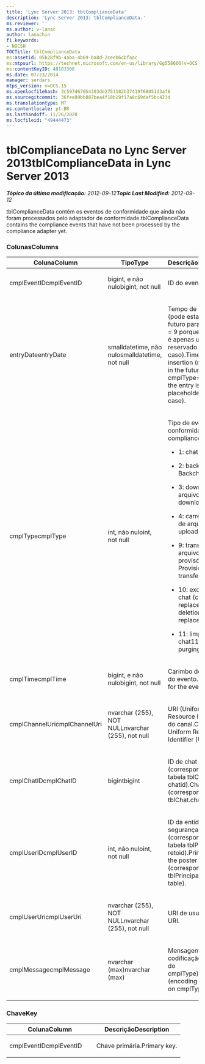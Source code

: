 ```yaml
---
title: 'Lync Server 2013: tblComplianceData'
description: 'Lync Server 2013: tblComplianceData.'
ms.reviewer: ''
ms.author: v-lanac
author: lanachin
f1.keywords:
- NOCSH
TOCTitle: tblComplianceData
ms:assetid: 05b28f9b-4aba-4b69-ba8d-2ceeb6cbfaac
ms:mtpsurl: https://technet.microsoft.com/en-us/library/Gg558606(v=OCS.15)
ms:contentKeyID: 48183308
ms.date: 07/23/2014
manager: serdars
mtps_version: v=OCS.15
ms.openlocfilehash: 3c597d67054303de2753182b37419f68051d3af8
ms.sourcegitcommit: 36fee89bb887bea4f18b19f17a8c69daf5bc423d
ms.translationtype: MT
ms.contentlocale: pt-BR
ms.lasthandoff: 11/26/2020
ms.locfileid: "49444473"
---
```

# <a name="tblcompliancedata-in-lync-server-2013"></a><span data-ttu-id="d16c9-103">tblComplianceData no Lync Server 2013</span><span class="sxs-lookup"><span data-stu-id="d16c9-103">tblComplianceData in Lync Server 2013</span></span>

<div data-xmlns="http://www.w3.org/1999/xhtml">

<div class="topic" data-xmlns="http://www.w3.org/1999/xhtml" data-msxsl="urn:schemas-microsoft-com:xslt" data-cs="https://msdn.microsoft.com/">

<div data-asp="https://msdn2.microsoft.com/asp">



</div>

<div id="mainSection">

<div id="mainBody"><span data-ttu-id="d16c9-104">

<span> </span></span><span class="sxs-lookup"><span data-stu-id="d16c9-104">

<span> </span></span></span>

<span data-ttu-id="d16c9-105">_**Tópico da última modificação:** 2012-09-12_</span><span class="sxs-lookup"><span data-stu-id="d16c9-105">_**Topic Last Modified:** 2012-09-12_</span></span>

<span data-ttu-id="d16c9-106">tblComplianceData contém os eventos de conformidade que ainda não foram processados pelo adaptador de conformidade.</span><span class="sxs-lookup"><span data-stu-id="d16c9-106">tblComplianceData contains the compliance events that have not been processed by the compliance adapter yet.</span></span>

### <a name="columns"></a><span data-ttu-id="d16c9-107">Colunas</span><span class="sxs-lookup"><span data-stu-id="d16c9-107">Columns</span></span>

<table>
<colgroup>
<col style="width: 33%" />
<col style="width: 33%" />
<col style="width: 33%" />
</colgroup>
<thead>
<tr class="header">
<th><span data-ttu-id="d16c9-108">Coluna</span><span class="sxs-lookup"><span data-stu-id="d16c9-108">Column</span></span></th>
<th><span data-ttu-id="d16c9-109">Tipo</span><span class="sxs-lookup"><span data-stu-id="d16c9-109">Type</span></span></th>
<th><span data-ttu-id="d16c9-110">Descrição</span><span class="sxs-lookup"><span data-stu-id="d16c9-110">Description</span></span></th>
</tr>
</thead>
<tbody>
<tr class="odd">
<td><p><span data-ttu-id="d16c9-111">cmplEventID</span><span class="sxs-lookup"><span data-stu-id="d16c9-111">cmplEventID</span></span></p></td>
<td><p><span data-ttu-id="d16c9-112">bigint, e não nulo</span><span class="sxs-lookup"><span data-stu-id="d16c9-112">bigint, not null</span></span></p></td>
<td><p><span data-ttu-id="d16c9-113">ID do evento.</span><span class="sxs-lookup"><span data-stu-id="d16c9-113">Event ID.</span></span></p></td>
</tr>
<tr class="even">
<td><p><span data-ttu-id="d16c9-114">entryDate</span><span class="sxs-lookup"><span data-stu-id="d16c9-114">entryDate</span></span></p></td>
<td><p><span data-ttu-id="d16c9-115">smalldatetime, não nulo</span><span class="sxs-lookup"><span data-stu-id="d16c9-115">smalldatetime, not null</span></span></p></td>
<td><p><span data-ttu-id="d16c9-116">Tempo de inserção (pode estar muito no futuro para cmplType = 9 porque a entrada é apenas um espaço reservado nesse caso).</span><span class="sxs-lookup"><span data-stu-id="d16c9-116">Time of insertion (may be far in the future for cmplType=9 because the entry is just a placeholder in that case).</span></span></p></td>
</tr>
<tr class="odd">
<td><p><span data-ttu-id="d16c9-117">cmplType</span><span class="sxs-lookup"><span data-stu-id="d16c9-117">cmplType</span></span></p></td>
<td><p><span data-ttu-id="d16c9-118">int, não nulo</span><span class="sxs-lookup"><span data-stu-id="d16c9-118">int, not null</span></span></p></td>
<td><p><span data-ttu-id="d16c9-119">Tipo de evento de conformidade:</span><span class="sxs-lookup"><span data-stu-id="d16c9-119">Type of compliance event:</span></span></p>
<ul>
<li><p><span data-ttu-id="d16c9-120">1: chat</span><span class="sxs-lookup"><span data-stu-id="d16c9-120">1: Chat</span></span></p></li>
<li><p><span data-ttu-id="d16c9-121">2: backchat</span><span class="sxs-lookup"><span data-stu-id="d16c9-121">2: Backchat</span></span></p></li>
<li><p><span data-ttu-id="d16c9-122">3: download de arquivo</span><span class="sxs-lookup"><span data-stu-id="d16c9-122">3: File download</span></span></p></li>
<li><p><span data-ttu-id="d16c9-123">4: carregamento de arquivo</span><span class="sxs-lookup"><span data-stu-id="d16c9-123">4: File upload</span></span></p></li>
<li><p><span data-ttu-id="d16c9-124">9: transferência de arquivo provisório</span><span class="sxs-lookup"><span data-stu-id="d16c9-124">9: Provisional file transfer</span></span></p></li>
<li><p><span data-ttu-id="d16c9-125">10: exclusão de chat (com replace)</span><span class="sxs-lookup"><span data-stu-id="d16c9-125">10: Chat deletion (with replace)</span></span></p></li>
<li><p><span data-ttu-id="d16c9-126">11: limpeza de chat</span><span class="sxs-lookup"><span data-stu-id="d16c9-126">11: Chat purging</span></span></p></li>
</ul></td>
</tr>
<tr class="even">
<td><p><span data-ttu-id="d16c9-127">cmplTime</span><span class="sxs-lookup"><span data-stu-id="d16c9-127">cmplTime</span></span></p></td>
<td><p><span data-ttu-id="d16c9-128">bigint, e não nulo</span><span class="sxs-lookup"><span data-stu-id="d16c9-128">bigint, not null</span></span></p></td>
<td><p><span data-ttu-id="d16c9-129">Carimbo de data/hora do evento.</span><span class="sxs-lookup"><span data-stu-id="d16c9-129">Time stamp for the event.</span></span></p></td>
</tr>
<tr class="odd">
<td><p><span data-ttu-id="d16c9-130">cmplChannelUri</span><span class="sxs-lookup"><span data-stu-id="d16c9-130">cmplChannelUri</span></span></p></td>
<td><p><span data-ttu-id="d16c9-131">nvarchar (255), NOT NULL</span><span class="sxs-lookup"><span data-stu-id="d16c9-131">nvarchar (255), not null</span></span></p></td>
<td><p><span data-ttu-id="d16c9-132">URI (Uniform Resource Identifier) do canal.</span><span class="sxs-lookup"><span data-stu-id="d16c9-132">Channel Uniform Resource Identifier (URI).</span></span></p></td>
</tr>
<tr class="even">
<td><p><span data-ttu-id="d16c9-133">cmplChatID</span><span class="sxs-lookup"><span data-stu-id="d16c9-133">cmplChatID</span></span></p></td>
<td><p><span data-ttu-id="d16c9-134">bigint</span><span class="sxs-lookup"><span data-stu-id="d16c9-134">bigint</span></span></p></td>
<td><p><span data-ttu-id="d16c9-135">ID de chat (correspondente à tabela tblChat. chatid).</span><span class="sxs-lookup"><span data-stu-id="d16c9-135">Chat ID (corresponding to tblChat.chatId table).</span></span></p></td>
</tr>
<tr class="odd">
<td><p><span data-ttu-id="d16c9-136">cmplUserID</span><span class="sxs-lookup"><span data-stu-id="d16c9-136">cmplUserID</span></span></p></td>
<td><p><span data-ttu-id="d16c9-137">int, não nulo</span><span class="sxs-lookup"><span data-stu-id="d16c9-137">int, not null</span></span></p></td>
<td><p><span data-ttu-id="d16c9-138">ID da entidade de segurança do pôster (correspondente à tabela tblPrincipal. retoid).</span><span class="sxs-lookup"><span data-stu-id="d16c9-138">Principal ID of the poster (corresponding to tblPrincipal.prinID table).</span></span></p></td>
</tr>
<tr class="even">
<td><p><span data-ttu-id="d16c9-139">cmplUserUri</span><span class="sxs-lookup"><span data-stu-id="d16c9-139">cmplUserUri</span></span></p></td>
<td><p><span data-ttu-id="d16c9-140">nvarchar (255), NOT NULL</span><span class="sxs-lookup"><span data-stu-id="d16c9-140">nvarchar (255), not null</span></span></p></td>
<td><p><span data-ttu-id="d16c9-141">URI de usuário.</span><span class="sxs-lookup"><span data-stu-id="d16c9-141">User URI.</span></span></p></td>
</tr>
<tr class="odd">
<td><p><span data-ttu-id="d16c9-142">cmplMessage</span><span class="sxs-lookup"><span data-stu-id="d16c9-142">cmplMessage</span></span></p></td>
<td><p><span data-ttu-id="d16c9-143">nvarchar (max)</span><span class="sxs-lookup"><span data-stu-id="d16c9-143">nvarchar (max)</span></span></p></td>
<td><p><span data-ttu-id="d16c9-144">Mensagem (a codificação depende do cmplType).</span><span class="sxs-lookup"><span data-stu-id="d16c9-144">Message (encoding depends on cmplType).</span></span></p></td>
</tr>
</tbody>
</table>


### <a name="key"></a><span data-ttu-id="d16c9-145">Chave</span><span class="sxs-lookup"><span data-stu-id="d16c9-145">Key</span></span>

<table>
<colgroup>
<col style="width: 50%" />
<col style="width: 50%" />
</colgroup>
<thead>
<tr class="header">
<th><span data-ttu-id="d16c9-146">Coluna</span><span class="sxs-lookup"><span data-stu-id="d16c9-146">Column</span></span></th>
<th><span data-ttu-id="d16c9-147">Descrição</span><span class="sxs-lookup"><span data-stu-id="d16c9-147">Description</span></span></th>
</tr>
</thead>
<tbody>
<tr class="odd">
<td><p><span data-ttu-id="d16c9-148">cmplEventID</span><span class="sxs-lookup"><span data-stu-id="d16c9-148">cmplEventID</span></span></p></td>
<td><p><span data-ttu-id="d16c9-149">Chave primária.</span><span class="sxs-lookup"><span data-stu-id="d16c9-149">Primary key.</span></span></p></td>
</tr>
</tbody>
</table><span data-ttu-id="d16c9-150">


</div>

<span> </span>

</div>

</div>

</span><span class="sxs-lookup"><span data-stu-id="d16c9-150">


</div>

<span> </span>

</div>

</div>

</span></span></div>

